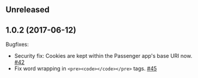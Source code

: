 ## Unreleased

## 1.0.2 (2017-06-12)

Bugfixes:

  - Security fix: Cookies are kept within the Passenger app's base URI now.
    [#42](https://github.com/OSC/ood_appkit/pull/42)
  - Fix word wrapping in `<pre><code></code></pre>` tags.
    [#45](https://github.com/OSC/ood_appkit/pull/45)
